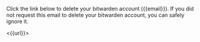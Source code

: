 ﻿Click the link below to delete your bitwarden account ({{email}}). If you did not request this email to delete your bitwarden account, you can safely ignore it.

<{{url}}>

